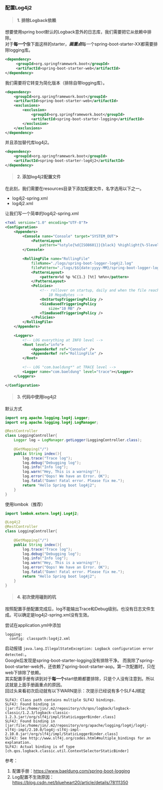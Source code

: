 ### 配置Log4j2
> #### 1. 排除Logback依赖

想要使用spring boot默认的Logback意外的日志库，我们需要把它从依赖中排除。  
对于**每一个**像下面这样的starter，***画重点***每一个spring-boot-starter-XX都需要排除logging库。  
```xml
<dependency>
     <groupId>org.springframework.boot</groupId>
     <artifactId>spring-boot-starter-web</artifactId>
</dependency>
```
我们需要将它转变为简化版本（排除自带logging库）。

```xml
<dependency>
    <groupId>org.springframework.boot</groupId>
    <artifactId>spring-boot-starter-web</artifactId>
    <exclusions>
        <exclusion>
            <groupId>org.springframework.boot</groupId>
            <artifactId>spring-boot-starter-logging</artifactId>
        </exclusion>
    </exclusions>
</dependency>
```
并且添加替代库log4j2。
```xml
<dependency>
    <groupId>org.springframework.boot</groupId>
    <artifactId>spring-boot-starter-log4j2</artifactId>
</dependency>
```

> #### 2. 添加log4j2配置文件
在此刻，我们需要在resources目录下添加配置文件，名字选用以下之一。
*   log4j2-spring.xml
*   log4j2.xml

让我们写一个简单的log4j2-spring.xml  
```xml
<?xml version="1.0" encoding="UTF-8"?>
<Configuration>
    <Appenders>
        <Console name="Console" target="SYSTEM_OUT">
            <PatternLayout
                pattern="%style{%d{ISO8601}}{black} %highlight{%-5level }[%style{%t}{bright,blue}] %style{%C{1.}}{bright,yellow}: %msg%n%throwable" />
        </Console>
 
        <RollingFile name="RollingFile"
            fileName="./logs/spring-boot-logger-log4j2.log"
            filePattern="./logs/$${date:yyyy-MM}/spring-boot-logger-log4j2-%d{-dd-MMMM-yyyy}-%i.log.gz">
            <PatternLayout>
                <pattern>%d %p %C{1.} [%t] %m%n</pattern>
            </PatternLayout>
            <Policies>
                <!-- rollover on startup, daily and when the file reaches 
                    10 MegaBytes -->
                <OnStartupTriggeringPolicy />
                <SizeBasedTriggeringPolicy
                    size="10 MB" />
                <TimeBasedTriggeringPolicy />
            </Policies>
        </RollingFile>
    </Appenders>
 
    <Loggers>
        <!-- LOG everything at INFO level -->
        <Root level="info">
            <AppenderRef ref="Console" />
            <AppenderRef ref="RollingFile" />
        </Root>
 
        <!-- LOG "com.baeldung*" at TRACE level -->
        <Logger name="com.baeldung" level="trace"></Logger>
    </Loggers>
 
</Configuration>
```
> #### 3. 代码中使用log4j2
默认方式
```java
import org.apache.logging.log4j.Logger;
import org.apache.logging.log4j.LogManager;

@RestController
class LoggingController{
    Logger log = LogManager.getLogger(LoggingController.class);
    
    @GetMapping("/")
    public String index(){ 
        log.trace("Trace log");
        log.debug("Debugging log");
        log.info("Info log");
        log.warn("Hey, This is a warning!");
        log.error("Oops! We have an Error. OK");
        log.fatal("Damn! Fatal error. Please fix me.");
        return "Hello Spring boot log4j2";
    }
}
```
使用lombok（推荐）
```java
import lombok.extern.log4j.Log4j2;

@Log4j2
@RestController
class LoggingController{
    
    @GetMapping("/")
    public String index(){ 
        log.trace("Trace log");
        log.debug("Debugging log");
        log.info("Info log");
        log.warn("Hey, This is a warning!");
        log.error("Oops! We have an Error. OK");
        log.fatal("Damn! Fatal error. Please fix me.");
        return "Hello Spring boot log4j2";
    }
}
```

> #### 4. 初次使用碰到的坑
按照配置手册配置完成后，log不能输出Trace和Debug级别。也没有日志文件生成。可以确定是log4j2-spring.xml没有生效。  

尝试在application.yml中添加
```
logging:
  config: classpath:log4j2.xml
```
启动报错 `java.lang.IllegalStateException: Logback configuration error detected:`。  
Google后发现是spring-boot-starter-logging没有排除干净。 而我除了spring-boot-starter-web外，还依赖了spring-boot-starter-aop。第一次配置时，只在web下排除了依赖。  
其实配置手册有讲到对于**每一个**start依赖都要排除，只是个人没有注意到。所以这就是上面手册画重点的原因。  
回过头来看初次启动就有以下WARN提示：次提示已经说有多个SLF4J绑定
```log
SLF4J: Class path contains multiple SLF4J bindings.
SLF4J: Found binding in [jar:file:/home/jin/.m2/repository/ch/qos/logback/logback-classic/1.2.3/logback-classic-1.2.3.jar!/org/slf4j/impl/StaticLoggerBinder.class]
SLF4J: Found binding in [jar:file:/home/jin/.m2/repository/org/apache/logging/log4j/log4j-slf4j-impl/2.10.0/log4j-slf4j-impl-2.10.0.jar!/org/slf4j/impl/StaticLoggerBinder.class]
SLF4J: See http://www.slf4j.org/codes.html#multiple_bindings for an explanation.
SLF4J: Actual binding is of type [ch.qos.logback.classic.util.ContextSelectorStaticBinder]
```


参考：
1. 配置手册：https://www.baeldung.com/spring-boot-logging
2. Log配置不生效原因：https://blog.csdn.net/blueheart20/article/details/78111350
